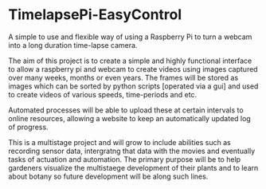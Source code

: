 TimelapsePi-EasyControl
=======================

A simple to use and flexible way of using a Raspberry Pi to turn a webcam into a long duration time-lapse camera.

The aim of this project is to create a simple and highly functional interface to allow a raspberry pi and webcam to create videos using images captured over many weeks, months or even years.  The frames will be stored as images which can be sorted by python scripts [operated via a gui] and used to create videos of various speeds, time-periods and etc.  

Automated processes will be able to upload these at certain intervals to online resources, allowing a website to keep an automatically updated log of progress.  
  
This is a multistage project and will grow to include abilities such as recording sensor data, intergratng that data with the movies and eventually tasks of actuation and automation.  The primary purpose will be to help gardeners visualize the multistaege development of their plants and to learn about botany so future development will be along such lines.  

